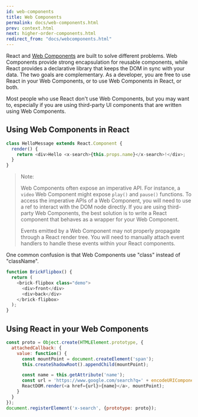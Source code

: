 ```yaml
---
id: web-components
title: Web Components
permalink: docs/web-components.html
prev: context.html
next: higher-order-components.html
redirect_from: "docs/webcomponents.html"
---
```


React and [Web Components](https://developer.mozilla.org/en-US/docs/Web/Web_Components) are built to solve different problems.  Web Components provide strong encapsulation for reusable components, while React provides a declarative library that keeps the DOM in sync with your data. The two goals are complementary. As a developer, you are free to use React in your Web Components, or to use Web Components in React, or both.

Most people who use React don't use Web Components, but you may want to, especially if you are using third-party UI components that are written using Web Components.

## Using Web Components in React

```javascript
class HelloMessage extends React.Component {
  render() {
    return <div>Hello <x-search>{this.props.name}</x-search>!</div>;
  }
}
```

> Note:
>
> Web Components often expose an imperative API. For instance, a `video` Web Component might expose `play()` and `pause()` functions. To access the imperative APIs of a Web Component, you will need to use a ref to interact with the DOM node directly. If you are using third-party Web Components, the best solution is to write a React component that behaves as a wrapper for your Web Component.
>
> Events emitted by a Web Component may not properly propagate through a React render tree.
> You will need to manually attach event handlers to handle these events within your React components.

One common confusion is that Web Components use "class" instead of "className".

```javascript
function BrickFlipbox() {
  return (
    <brick-flipbox class="demo">
      <div>front</div>
      <div>back</div>
    </brick-flipbox>
  );
}
```

## Using React in your Web Components

```javascript
const proto = Object.create(HTMLElement.prototype, {
  attachedCallback: {
    value: function() {
      const mountPoint = document.createElement('span');
      this.createShadowRoot().appendChild(mountPoint);

      const name = this.getAttribute('name');
      const url = 'https://www.google.com/search?q=' + encodeURIComponent(name);
      ReactDOM.render(<a href={url}>{name}</a>, mountPoint);
    }
  }
});
document.registerElement('x-search', {prototype: proto});
```
